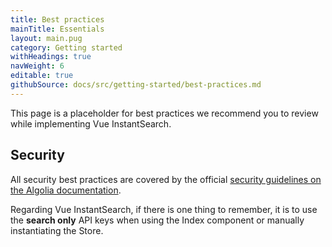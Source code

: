 ```yaml
---
title: Best practices
mainTitle: Essentials
layout: main.pug
category: Getting started
withHeadings: true
navWeight: 6
editable: true
githubSource: docs/src/getting-started/best-practices.md
---
```


This page is a placeholder for best practices we recommend you to review while implementing Vue InstantSearch.

## Security

All security best practices are covered by the official [security guidelines on the Algolia documentation](https://www.algolia.com/doc/guides/security/best-security-practices/#guides).

Regarding Vue InstantSearch, if there is one thing to remember, it is to use the **search only** API keys when using the Index component or manually instantiating the Store.
